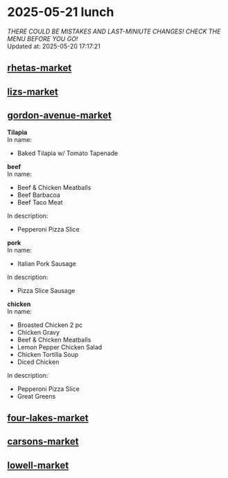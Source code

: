 # 2025-05-21 lunch  
*THERE COULD BE MISTAKES AND LAST-MINIUTE CHANGES! CHECK THE MENU BEFORE YOU GO!*  
Updated at: 2025-05-20 17:17:21  
## [rhetas-market](https://wisc-housingdining.nutrislice.com/menu/rhetas-market/lunch/2025-05-21)  
## [lizs-market](https://wisc-housingdining.nutrislice.com/menu/lizs-market/lunch/2025-05-21)  
## [gordon-avenue-market](https://wisc-housingdining.nutrislice.com/menu/gordon-avenue-market/lunch/2025-05-21)  
**Tilapia**  
In name:   
 - Baked Tilapia w/ Tomato Tapenade  
  
**beef**  
In name:   
 - Beef & Chicken Meatballs  
 - Beef Barbacoa  
 - Beef Taco Meat  
  
In description:   
 - Pepperoni Pizza Slice  
  
**pork**  
In name:   
 - Italian Pork Sausage  
  
In description:   
 - Pizza Slice Sausage  
  
**chicken**  
In name:   
 - Broasted Chicken 2 pc  
 - Chicken Gravy  
 - Beef & Chicken Meatballs  
 - Lemon Pepper Chicken Salad  
 - Chicken Tortilla Soup  
 - Diced Chicken  
  
In description:   
 - Pepperoni Pizza Slice  
 - Great Greens  
  
## [four-lakes-market](https://wisc-housingdining.nutrislice.com/menu/four-lakes-market/lunch/2025-05-21)  
## [carsons-market](https://wisc-housingdining.nutrislice.com/menu/carsons-market/lunch/2025-05-21)  
## [lowell-market](https://wisc-housingdining.nutrislice.com/menu/lowell-market/lunch/2025-05-21)  
  
